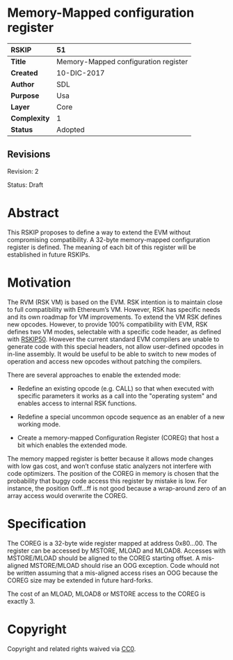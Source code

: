 # Memory-Mapped configuration register

|RSKIP          |51           |
| :------------ |:-------------|
|**Title**      |Memory-Mapped configuration register |
|**Created**    |10-DIC-2017 |
|**Author**     |SDL |
|**Purpose**    |Usa |
|**Layer**      |Core |
|**Complexity** |1 |
|**Status**     |Adopted |

## Revisions

Revision: 2

Status: Draft

# **Abstract**

This RSKIP proposes to define a way to extend the EVM without compromising compatibility. A 32-byte memory-mapped configuration register is defined. The meaning of each bit of this register will be established in future RSKIPs.

# **Motivation**

The RVM (RSK VM) is based on the EVM. RSK intention is to maintain close to full compatibility with Ethereum’s VM. However, RSK has specific needs and its own roadmap for VM improvements. To extend the VM RSK defines new opcodes. However, to provide 100% compatibility with EVM, RSK defines two VM modes, selectable with a specific code header, as defined with [RSKIP50]. However the current standard EVM compilers are unable to generate code with this special headers, not allow user-defined opcodes in in-line assembly. It would be useful to be able to switch to new modes of operation and access new opcodes without patching the compilers. 

There are several approaches to enable the extended mode: 

* Redefine an existing opcode (e.g. CALL) so that when executed with specific parameters it works as a call into the "operating system" and enables access to internal RSK functions.

* Redefine a special uncommon opcode sequence as an enabler of a new working mode.

* Create a memory-mapped Configuration Register (COREG) that host a bit which enables the extended mode.

The memory mapped register is better because it allows mode changes with low gas cost, and won’t confuse static analyzers not interfere with code optimizers. The position of the COREG in memory is chosen that the probability that buggy code access this register by mistake is low. For instance, the position 0xff...ff is not good because a wrap-around zero of an array access would overwrite the COREG.

# **Specification**

The COREG is a 32-byte wide register mapped at address 0x80...00. The register can be accessed by MSTORE, MLOAD and MLOAD8. Accesses with MSTORE/MLOAD should be aligned to the COREG starting offset. A mis-aligned MSTORE/MLOAD should rise an OOG exception. Code whould not be written assuming that a mis-aligned access rises an OOG because the COREG size may be extended in future hard-forks.

The cost of an MLOAD, MLOAD8 or MSTORE access to the COREG is exactly 3.

[RSKIP50]: https://github.com/rsksmart/RSKIPs/blob/master/IPs/RSKIP50.md

# **Copyright**

Copyright and related rights waived via [CC0](https://creativecommons.org/publicdomain/zero/1.0/).
